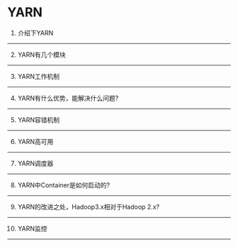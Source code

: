 # YARN 
1. 介绍下YARN
___
2. YARN有几个模块
___
3. YARN工作机制
___
4. YARN有什么优势，能解决什么问题?
___
5. YARN容错机制
___
6. YARN高可用
___
7. YARN调度器
___
8. YARN中Container是如何启动的?
___
9. YARN的改进之处，Hadoop3.x相对于Hadoop 2.x?
___
10. YARN监控
___

